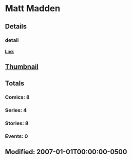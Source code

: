 # Matt  Madden 
## Details
### detail
#### [Link](http://marvel.com/comics/creators/6304/matt_madden?utm_campaign=apiRef&utm_source=225578a89fc76f3d20fbffda5d17a88d)
## [Thumbnail](http://i.annihil.us/u/prod/marvel/i/mg/b/40/image_not_available.jpg)
## Totals
### Comics: 8
### Series: 4
### Stories: 8
### Events: 0
## Modified: 2007-01-01T00:00:00-0500